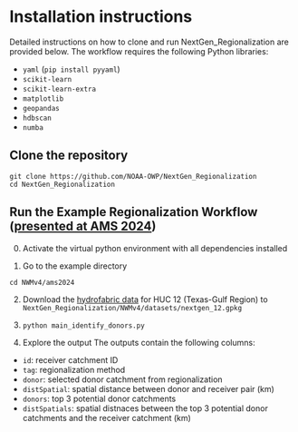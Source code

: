# Installation instructions
Detailed instructions on how to clone and run NextGen_Regionalization are provided below. The workflow requires the following Python libraries:
  * `yaml` (`pip install pyyaml`)
  * `scikit-learn` 
  * `scikit-learn-extra`
  * `matplotlib`
  * `geopandas` 
  * `hdbscan`
  * `numba` 

## Clone the repository
```
git clone https://github.com/NOAA-OWP/NextGen_Regionalization
cd NextGen_Regionalization
```

## Run the Example Regionalization Workflow ([presented at AMS 2024](https://docs.google.com/presentation/d/1xkYs-Hs3_cmIheLZ1Di7Dy3vWaiL3jmx/edit?usp=sharing&ouid=117267696082803250432&rtpof=true&sd=true))
0. Activate the virtual python environment with all dependencies installed

1. Go to the example directory
```
cd NWMv4/ams2024 
```

2. Download the [hydrofabric data](https://www.lynker-spatial.com/#hydrofabric/v20.1/gpkg/) for HUC 12 (Texas-Gulf Region) to `NextGen_Regionalization/NWMv4/datasets/nextgen_12.gpkg`

3. `python main_identify_donors.py`

4. Explore the output 
The outputs contain the following columns:
* `id`: receiver catchment ID	
* `tag`: regionalization method	
* `donor`: selected donor catchment from regionalization	
* `distSpatial`:	spatial distance between donor and receiver pair (km)
* `donors`: top 3 potential donor catchments	
* `distSpatials`: spatial distnaces between the top 3 potential donor catchments and the receiver catchment (km)

